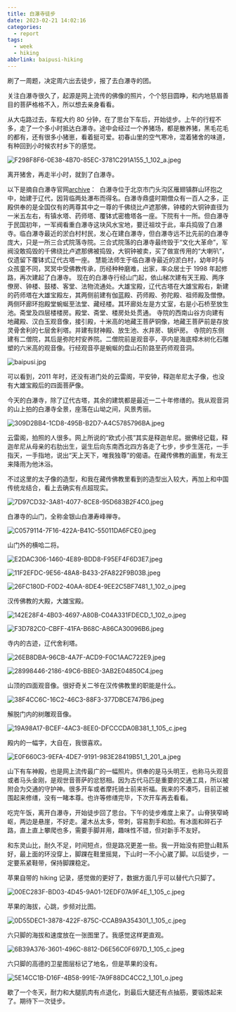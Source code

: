 ```yaml
---
title: 白瀑寺徒步
date: 2023-02-21 14:02:16
categories:
  - report
tags:
  - week
  - hiking
abbrlink: baipusi-hiking
---
```


刷了一周题，决定周六出去徒步，报了去白瀑寺的团。

关注白瀑寺很久了，起源是网上流传的佛像的照片，个个怒目圆睁，和内地慈眉善目的菩萨格格不入，所以想去亲身看看。

从大屯路过去，车程大约 80 分钟，在了思台下车后，开始徒步。上午的行程不多，走了一个多小时抵达白瀑寺。途中会经过一个养猪场，都是散养猪，黑毛花毛的都有，还有很多小猪崽，看着挺可爱。初春山里的空气寒冷，混着猪舍的味道，有种回到小时候农村乡下的感觉。

![F298F8F6-0E38-4B70-85EC-3781C291A155_1_102_a.jpeg](https://p1-juejin.byteimg.com/tos-cn-i-k3u1fbpfcp/72f44d45e4c341ba955848d06390007f~tplv-k3u1fbpfcp-watermark.image?)

离开猪舍，再走半小时，就到了白瀑寺。

以下是摘自白瀑寺官网[archive](https://web.archive.org/web/20111012154131/http://www.baipusi.org/SIYUAN/)：  白瀑寺位于北京市门头沟区雁翅镇群山环抱之中，始建于辽代，因背临两处瀑布而得名。白瀑寺鼎盛时期僧众有一百人之多，正殿供奉的是全国仅有的两尊其中之一尊的千佛绕比卢遮那佛，钟楼的大铜钟直径为一米五左右，有镇水塔、药师塔、覆钵式密檐塔各一座。下院有十一所。但白瀑寺于民国初年，一军阀看重白瀑寺这块风水宝地，要迁祖坟于此，率兵捣毁了白瀑寺。临白瀑寺最近的淤白村村民，发心在建白瀑寺，但白瀑寺远不比先前的白瀑寺庞大，只是一所三合式院落寺院。三合式院落的白瀑寺最终毁于“文化大革命”，军阀没敢捣毁的千佛绕比卢遮那佛被捣毁，大铜钟被卖，买了做宣传用的“大喇叭”，仅遗留下覆钵式辽代古塔一座。 慧能法师生于临白瀑寺最近的淤白村，幼年时与众孩童不同，冥冥中受佛教传承，历经种种磨难，出家，率众居士于 1998 年起修路，再次建起了白瀑寺。 现在的白瀑寺行经山门起，依山梯次建有天王殿、两序僚房、钟楼、鼓楼、客堂、法物流通处。大雄宝殿，辽代古塔在大雄宝殿右，新建的药师塔在大雄宝殿左，其两侧前建有伽蓝殿、药师殿、弥陀殿、祖师殿及僧僚。两侧环廊环抱殿堂蜿蜒至法堂、藏经楼。其环廊处左是方丈室，右是小石桥至放生池。斋堂及四层楼楼房。殿堂、斋堂、楼房处处贯通。 寺院的西南山谷方向建有地藏殿、汉白玉观音像，接引殿，十米高的地藏王菩萨铜像，地藏王菩萨前是存放灵骨舍利的七层舍利塔。并建有财神殿、放生池、水井房、锅炉房。 寺院的东侧建有二僧院，其后是弥陀村安养院。二僧院前是观音亭，亭内是海底樟木树化石雕塑的六米高的观音像。行经观音亭是蜿蜒的盘山石阶路至药师观音洞。

![baipusi.jpg](https://p1-juejin.byteimg.com/tos-cn-i-k3u1fbpfcp/bafc07fcc9844ebfb928c8ff21cc9289~tplv-k3u1fbpfcp-watermark.image?)

可以看到，2011 年时，还没有进门处的云雷阁，平安钟，释迦牟尼太子像，也没有大雄宝殿后的四面菩萨像。

今天的白瀑寺，除了辽代古塔，其余的建筑都是最近一二十年修缮的。我从观音洞的山上拍的白瀑寺全景，座落在山坳之间，风景秀丽。

![309D2BB4-1CD8-495B-B2D7-A4C5785796BA.jpeg](https://p9-juejin.byteimg.com/tos-cn-i-k3u1fbpfcp/56a8ce1251f948f8a5574fa3e444f2ea~tplv-k3u1fbpfcp-watermark.image?)

云雷阁，拍照的人很多。网上所说的“欧式小孩”其实是释迦牟尼。据佛经记载，释迦牟尼从母亲的右肋出生，诞生后向东南西北四方各走了七步，步步生莲花，一手指天，一手指地，说出“天上天下，唯我独尊”的偈语。在藏传佛教的画里，有龙王来降雨为他沐浴。

不过这里的太子像的造型，和我在藏传佛教里看到的造型出入较大，再加上和中国传统龙结合，看上去确实有点超现实。

![7D97CD32-3A81-4077-8CE8-95D683B2F4C0.jpeg](https://p3-juejin.byteimg.com/tos-cn-i-k3u1fbpfcp/384f02a001b84f739b956e00d3c42118~tplv-k3u1fbpfcp-watermark.image?)

白瀑寺的山门，全称金银山白瀑寿峰禅寺。

![C0579114-7F16-422A-B41C-55011DA6FCE0.jpeg](https://p1-juejin.byteimg.com/tos-cn-i-k3u1fbpfcp/510a044034664c4895144d4e48d7a252~tplv-k3u1fbpfcp-watermark.image?)

山门外的横哈二将。

![E2DAC306-1460-4E89-BDD8-F95EF4F6D3E7.jpeg](https://p6-juejin.byteimg.com/tos-cn-i-k3u1fbpfcp/f6a71860c52843d5a8ebb6957f5b9c8d~tplv-k3u1fbpfcp-watermark.image?)

![11F2EFDC-9E56-48A8-B433-2FA822F9B03B.jpeg](https://p3-juejin.byteimg.com/tos-cn-i-k3u1fbpfcp/366aff7280c248b0ad8302a4e77b5209~tplv-k3u1fbpfcp-watermark.image?)

![26FC180D-F0D2-40AA-8DE4-9EE2C5BF7481_1_102_o.jpeg](https://p6-juejin.byteimg.com/tos-cn-i-k3u1fbpfcp/246d6326b7904d569a13e57e37cd0afe~tplv-k3u1fbpfcp-watermark.image?)

汉传佛教的大殿，大雄宝殿。

![142E28F4-4B03-4697-A80B-C04A331FDECD_1_102_o.jpeg](https://p9-juejin.byteimg.com/tos-cn-i-k3u1fbpfcp/f6c3577e67f64ca48f6023144f7aa284~tplv-k3u1fbpfcp-watermark.image?)

![F3D782C0-CBFF-41FA-B68C-A86CA30096B6.jpeg](https://p9-juejin.byteimg.com/tos-cn-i-k3u1fbpfcp/ca5c7da5a6b64c4582d165b42876f7f9~tplv-k3u1fbpfcp-watermark.image?)

寺内的古迹，辽代舍利塔。

![26EB8DBA-96CB-4A7F-ACD9-F0C1AAC722E9.jpeg](https://p6-juejin.byteimg.com/tos-cn-i-k3u1fbpfcp/660a9c890d9b413da6a0a765a1bacefb~tplv-k3u1fbpfcp-watermark.image?)

![28998446-2186-49C6-BBE0-3AB2E04850C4.jpeg](https://p3-juejin.byteimg.com/tos-cn-i-k3u1fbpfcp/46436f7f654a4eb6a1dff1f9a20aef7e~tplv-k3u1fbpfcp-watermark.image?)

山顶的四面观音像。很好奇关二爷在汉传佛教里的职能是什么。

![38F4CC6C-16C2-46C3-88F3-377DBCE747B6.jpeg](https://p6-juejin.byteimg.com/tos-cn-i-k3u1fbpfcp/df57a58b47b24190b8b50f31d4754adc~tplv-k3u1fbpfcp-watermark.image?)

解脱门内的树雕观音像。

![19A98A17-BCEF-4AC3-8EE0-DFCCCDA0B381_1_105_c.jpeg](https://p9-juejin.byteimg.com/tos-cn-i-k3u1fbpfcp/31fb515aa134452a880145baffe3479f~tplv-k3u1fbpfcp-watermark.image?)

殿内的一幅字，大自在，我很喜欢。

![E0F660C3-9EFA-4DE7-9191-983E28419B51_1_201_a.jpeg](https://p9-juejin.byteimg.com/tos-cn-i-k3u1fbpfcp/a3b6fa6e244b49388b48a558443d5b4b~tplv-k3u1fbpfcp-watermark.image?)

山下有车神殿，也是网上流传最广的一幅照片。供奉的是马头明王，也称马头观音或者马头金刚，是观世音菩萨的忿怒相。因为古代马匹是重要的交通工具，所以被附会为交通的守护神。很多开车或者摩托骑士前来祈福。我来的不凑巧，目前正被围起来修缮，没有一睹本尊。也许等修缮完毕，下次开车再去看看。

吃完午饭，离开白瀑寺，开始徒步回了思台。下午的徒步难度上来了。山脊狭窄崎岖，两边是悬崖，不好走。灌木丛太多，带刺，容易割手和脸。有冰面和碎石子路，直上直上攀爬也多，需要手脚并用，趣味性不错，但对新手不友好。

和东灵山比，耐久不足，时间短点，但是路况更差一些。我一开始没有把登山鞋系好，最上面的环没穿上，脚踝在鞋里摇晃，下山时一不小心崴了脚。以后徒步，一定要系紧鞋带，保持脚踝稳定。

苹果自带的 hiking 记录，感觉做的更好了，数据方面几乎可以替代六只脚了。

![00EC283F-BD03-4D45-9A01-12EDF07A9F4E_1_105_c.jpeg](https://p1-juejin.byteimg.com/tos-cn-i-k3u1fbpfcp/12a69a23672341b59e244582f90228fa~tplv-k3u1fbpfcp-watermark.image?)

苹果的海拔，心跳，步频对比图。

![0D55DEC1-3878-422F-875C-CCAB9A354301_1_105_c.jpeg](https://p3-juejin.byteimg.com/tos-cn-i-k3u1fbpfcp/ca1b29d6cbfc471ea1a2991f774f7f8c~tplv-k3u1fbpfcp-watermark.image?)

六只脚的海拔和速度放在一张图里了。我感觉这样更直观。

![6B39A376-3601-496C-8812-D6E56C0F697D_1_105_c.jpeg](https://p6-juejin.byteimg.com/tos-cn-i-k3u1fbpfcp/c96c88a22f3f4482b42744ee863aa0ca~tplv-k3u1fbpfcp-watermark.image?)

六只脚的高德的卫星图层标记了地名，但是苹果的没有。

![5E14CC1B-D16F-4B58-991E-7A9F88DC4CC2_1_101_o.jpeg](https://p3-juejin.byteimg.com/tos-cn-i-k3u1fbpfcp/96c0fbc728c44df194e1e0ffb11488df~tplv-k3u1fbpfcp-watermark.image?)

歇了一个冬天，耐力和大腿肌肉有点退化，到最后大腿还有点抽筋，要锻炼起来了。期待下一次徒步。

